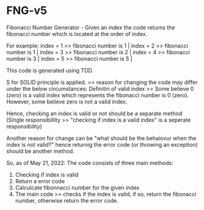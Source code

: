 # FNG-v5
Fibonacci Number Generator - Given an index the code returns the fibonacci number which is located at the order of index. 

For example:
index = 1 >> fibonacci number is 1 |
index = 2 >> fibonacci number is 1 |
index = 3 >> fibonacci number is 2 |
index = 4 >> fibonacci number is 3 |
index = 5 >> fibonacci number is 5 |

This code is generated using TDD.

S for SOLID principle is applied.  >> reason for changing the code may differ under the below circumstances:
Definitin of valid index >> Some believe 0 (zero) is a valid index which represents the fibonacci number is 0 (zero).  
However, some believe zero is not a valid index.

Hence, checking an index is valid or not should be a separate method (Single responsibillity >> "checking if index is a valid index" is a seperate responsibility)

Another reason for change can be "what should be the behaiovur when the index is not valid?" hence returnig the error code (or throwing an exception) should be another method.

So, as of May 21, 2022:  The code consists of three main methods:
1) Checking if index is valid 
2) Return a error code
3) Calculcate fibonnacci number for the given index
4) The main code >> checks if the index is valid, if so, return the fibonacci number, otherwise return the error code.  



